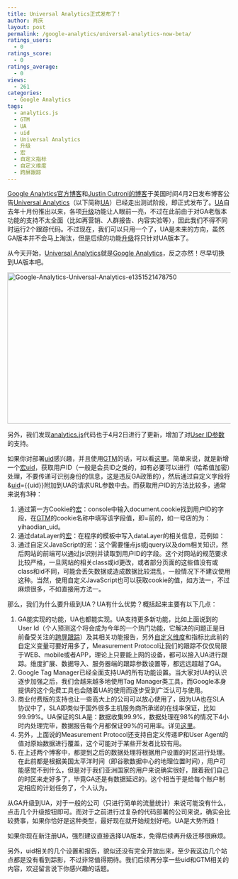 ```yaml
---
title: Universal Analytics正式发布了！
author: 肖庆
layout: post
permalink: /google-analytics/universal-analytics-now-beta/
ratings_users:
  - 0
ratings_score:
  - 0
ratings_average:
  - 0
views:
  - 261
categories:
  - Google Analytics
tags:
  - analytics.js
  - GTM
  - UA
  - uid
  - Universal Analytics
  - 升级
  - 宏
  - 自定义指标
  - 自定义维度
  - 跨屏跟踪
---
```

<a title="Universal Analytics: Out of beta, into primetime" href="http://analytics.blogspot.com/2014/04/universal-analytics-out-of-beta-into.html" target="_blank">Google Analytics官方博客</a>和<a title="Universal Analytics: Now out of beta!" href="http://cutroni.com/blog/2014/04/02/universal-analytics-now-beta/" target="_blank">Justin Cutroni的博客</a>于美国时间4月2日发布博客公告<span class='wp_keywordlink_affiliate'><a href="https://xiaoq.in/tag/universal-analytics/" title="查看Universal Analytics中的全部文章" target="_blank">Universal Analytics</a></span>（以下简称<span class='wp_keywordlink_affiliate'><a href="https://xiaoq.in/tag/ua/" title="查看UA中的全部文章" target="_blank">UA</a></span>）已经走出测试阶段，即正式发布了。<span class='wp_keywordlink_affiliate'><a href="https://xiaoq.in/tag/ua/" title="查看UA中的全部文章" target="_blank">UA</a></span>自去年十月份推出以来，各项<span class='wp_keywordlink_affiliate'><a href="https://xiaoq.in/tag/%e5%8d%87%e7%ba%a7/" title="查看升级中的全部文章" target="_blank">升级</a></span>功能让人眼前一亮，不过在此前由于对GA老版本功能的支持不太全面（比如再营销、人群报告、内容实验等），因此我们不得不同时运行2个跟踪代码。不过现在，我们可以只用一个了，UA是未来的方向，虽然GA版本并不会马上淘汰，但是后续的功能<span class='wp_keywordlink_affiliate'><a href="https://xiaoq.in/tag/%e5%8d%87%e7%ba%a7/" title="查看升级中的全部文章" target="_blank">升级</a></span>将只针对UA版本了。

从今天开始，<span class='wp_keywordlink_affiliate'><a href="https://xiaoq.in/tag/universal-analytics/" title="查看Universal Analytics中的全部文章" target="_blank">Universal Analytics</a></span>就是<span class='wp_keywordlink'><a href="https://xiaoq.in/google-analytics/" title="Google Analytics" target="_blank">Google Analytics</a></span>，反之亦然！尽早切换到UA版本吧。

<img class="alignnone size-full wp-image-1661" alt="Google-Analytics-Universal-Analytics-e1351521478750" src="https://xiaoq.in/cdn/2014/04/Google-Analytics-Universal-Analytics-e13515214787501.png" width="600" height="341" />

另外，我们发现<span class='wp_keywordlink_affiliate'><a href="https://xiaoq.in/tag/analytics-js/" title="查看analytics.js中的全部文章" target="_blank">analytics.js</a></span>代码也于4月2日进行了更新，增加了对<a title="User ID - Web Tracking (analytics.js)" href="https://developers.google.com/analytics/devguides/collection/analyticsjs/user-id" target="_blank">User ID参数</a>的支持。

如果你对部署<span class='wp_keywordlink_affiliate'><a href="https://xiaoq.in/tag/uid/" title="查看uid中的全部文章" target="_blank">uid</a></span>感兴趣，并且使用<span class='wp_keywordlink_affiliate'><a href="https://xiaoq.in/tag/gtm/" title="查看GTM中的全部文章" target="_blank">GTM</a></span>的话，可以看<a href="https://support.google.com/tagmanager/answer/4565987" target="_blank">这里</a>。简单来说，就是新增一个<span class='wp_keywordlink_affiliate'><a href="https://xiaoq.in/tag/%e5%ae%8f/" title="查看宏中的全部文章" target="_blank">宏</a></span><span class='wp_keywordlink_affiliate'><a href="https://xiaoq.in/tag/uid/" title="查看uid中的全部文章" target="_blank">uid</a></span>，获取用户ID（一般是会员ID之类的，如有必要可以进行（哈希值加密）处理，不要传递可识别身份的信息，这是违反GA政策的），然后通过自定义字段将&<span class='wp_keywordlink_affiliate'><a href="https://xiaoq.in/tag/uid/" title="查看uid中的全部文章" target="_blank">uid</a></span>={{uid}}附加到UA的请求URL参数中去。而获取用户ID的方法比较多，通常来说有3种：

1.  通过第一方Cookie的<span class='wp_keywordlink_affiliate'><a href="https://xiaoq.in/tag/%e5%ae%8f/" title="查看宏中的全部文章" target="_blank">宏</a></span>：console中输入document.cookie找到用户ID的字段，在<span class='wp_keywordlink_affiliate'><a href="https://xiaoq.in/tag/gtm/" title="查看GTM中的全部文章" target="_blank">GTM</a></span>的cookie名称中填写该字段值，即=前的，如一号店的为：yihaodian_uid。
2.  通过dataLayer的<span class='wp_keywordlink_affiliate'><a href="https://xiaoq.in/tag/%e5%ae%8f/" title="查看宏中的全部文章" target="_blank">宏</a></span>：在程序的模板中写入dataLayer的相关信息，范例如：<script>dataLayer = [{'uid': '<span style="color: #ff6600;">1</span>'}];</script>
3.  通过自定义JavaScript的宏：这个需要懂点js或jquery以及dom相关知识，然后网站的前端可以通过js识别并读取到用户ID的字段。这个对网站的规范要求比较严格，一旦网站的相关class或id更改，或者部分页面的这些值没有或class和id不同，可能会丢失数据或造成数据比较混乱，一般情况下不建议使用这种。当然，使用自定义JavaScript也可以获取cookie的值，如方法一，不过麻烦很多，不如直接用方法一。

那么，我们为什么要升级到UA？UA有什么优势？概括起来主要有以下几点：

1.  GA能实现的功能，UA也都能实现。UA支持更多新功能，比如上面说到的User Id（个人预测这个将会成为今年的一个热门功能，它解决的问题正是目前备受关注的<span class='wp_keywordlink_affiliate'><a href="https://xiaoq.in/tag/%e8%b7%a8%e5%b1%8f%e8%b7%9f%e8%b8%aa/" title="查看跨屏跟踪中的全部文章" target="_blank">跨屏跟踪</a></span>）及其相关功能报告，另外<span class='wp_keywordlink_affiliate'><a href="https://xiaoq.in/tag/%e8%87%aa%e5%ae%9a%e4%b9%89%e7%bb%b4%e5%ba%a6/" title="查看自定义维度中的全部文章" target="_blank">自定义维度</a></span>和指标比此前的自定义变量可要好用多了，Measurement Protocol让我们的跟踪不仅仅局限于WEB、mobile或者APP，理论上只要能上网的设备，都可以接入UA进行跟踪。维度扩展、数据导入、服务器端的跟踪参数设置等，都远远超越了GA。
2.  Google Tag Manager已经全面支持UA的所有功能设置。当大家对UA的认识逐步加强之后，我们会越来越多地使用Tag Manager类工具，而Google本身提供的这个免费工具也会随着UA的使用而逐步受到广泛认可与使用。
3.  商业付费版的支持也让一些高大上的公司可以放心使用了，因为UA也在SLA协议中了，SLA即类似于国外很多主机服务商所承诺的在线率保证，比如99.99%。UA保证的SLA是：数据收集99.9%，数据处理在98%的情况下4小时内处理完毕，数据报告每个月都保证99%的可用率。详见<a title="Intelligence for  the enterprise,  made easy" href="http://static.googleusercontent.com/media/www.google.com/en/us/intl/en_ALL/analytics/premium/premium_fact_sheet.pdf" target="_blank">这里</a>。
4.  另外，上面说的Measurement Protocol还支持自定义传递IP和User Agent的值对原始数据进行覆盖，这个可能对于某些开发者比较有用。
5.  在上述两个博客中，都提到之后的数据处理将根据用户设置的时区进行处理。在此前都是根据美国太平洋时间（即谷歌数据中心的地理位置时间），用户可能感觉不到什么，但是对于我们亚洲国家的用户来说确实很好，跟着我们自己的时区来走好多了，毕竟GA还是有数据延迟的。这个相当于是给每个账户制定相应的计划任务了，个人认为。

从GA升级到UA，对于一般的公司（只进行简单的流量统计）来说可能没有什么，点击几个升级按钮即可。而对于之前进行过复杂的代码部署的公司来说，确实会比较费事，如果你恰好是这种类型，最好现在就开始规划好吧。UA是大势所趋！

如果你现在新注册UA，强烈建议直接选择UA版本，免得后续再升级迁移很麻烦。

另外，uid相关的几个设置和报告，貌似还没有完全开放出来，至少我这边几个站点都是没有看到踪影，不过非常值得期待。我们后续再分享一些uid和GTM相关的内容，欢迎留言说下你感兴趣的话题。

&nbsp;